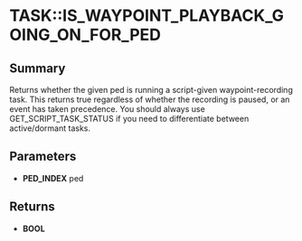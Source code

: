 # TASK::IS_WAYPOINT_PLAYBACK_GOING_ON_FOR_PED

## Summary
Returns whether the given ped is running a script-given waypoint-recording task.
This returns true regardless of whether the recording is paused, or an event has taken precedence.
You should always use GET_SCRIPT_TASK_STATUS if you need to differentiate between active/dormant tasks.

## Parameters
* **PED_INDEX** ped

## Returns
* **BOOL**